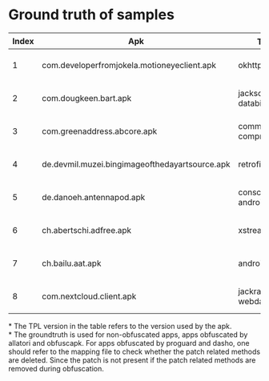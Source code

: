 # Ground truth of samples
| **Index** | **Apk** | **TPL**<sup>*</sup> | **CVE** | **IsPatched** |  
|---|---|---|---|---|
| 1 | com.developerfromjokela.motioneyeclient.apk | okhttp:4.8.1 | CVE-2021-0341 | False  |  
| 2 | com.dougkeen.bart.apk | jackson-databind:2.6.1 | CVE-2019-14893 | False  |  
| 3 | com.greenaddress.abcore.apk | commons-compress:1.19 | CVE-2018-1324 | True  |  
| 4 | de.devmil.muzei.bingimageofthedayartsource.apk | retrofit:2.5.0 | CVE-2018-1000850 | True  | 
| 5 | de.danoeh.antennapod.apk | conscrypt-android:2.4.0 | CVE-2017-13309 | True  |  
| 6 | ch.abertschi.adfree.apk | xstream:1.4.7 | CVE-2017-7957 | False  |  
| 7 | ch.bailu.aat.apk | androidsvg:1.4 | CVE-2017-1000498 | True  |  
| 8 | com.nextcloud.client.apk | jackrabbit-webdav:2.13.1 | CVE-2016-6801 | False  |  

\* The TPL version in the table refers to the version used by the apk.  
\* The groundtruth is used for non-obfuscated apps, apps obfuscated by allatori and obfuscapk. For apps obfuscated by proguard and dasho, one should refer to the mapping file to check whether the patch related methods are deleted. Since the patch is not present if the patch related methods are removed during obfuscation.

